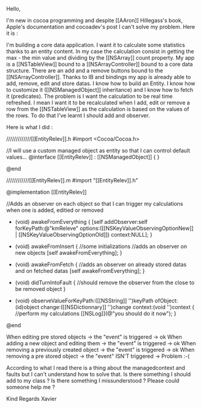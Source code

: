 Hello,

I'm new in cocoa programming and despite [[AAron]] Hillegass's book, Apple's documentation and cocoadev's post I can't solve my problem. Here it is : 

I'm building a core data application. I want it to calculate some statistics thanks to an entity content. In my case the calculation consist in getting the max - the min value and dividing by the [[NSArray]] count property. My app is a [[NSTableView]] bound to a [[NSArrayController]] bound to a core data structure. There are an add and a remove buttons bound to the [[NSArrayController]].
Thanks to IB and bindings my app is already able to add, remove, edit and store datas. I know how to build an Entity. I know how to customize it ([[NSManagedObject]] inheritance) and I know how to fetch it (predicates). The problem is I want the calculation to be real time refreshed. I mean I want it to be recalculated when I add, edit or remove a row from the [[NSTableView]] as the calculation is based on the values of the rows. To do that I've learnt I should add and observer. 

Here is what I did :

/////////////[[EntityRelev]].h
#import <Cocoa/Cocoa.h>

//I will use a custom managed object as entity so that I can control default values...
@interface [[EntityRelev]] : [[NSManagedObject]] {
}

@end

////////////[[EntityRelev]].m
#import "[[EntityRelev]].h"

@implementation [[EntityRelev]]

//Adds an observer on each object so that I can trigger my calculations when one is added, editied or removed
- (void) awakeFromEverything
{
  [self addObserver:self forKeyPath:@"kmReleve" options:([[NSKeyValueObservingOptionNew]] | [[NSKeyValueObservingOptionOld]]) context:NULL];
}

- (void) awakeFromInsert
{
  //some initializations
  //adds an observer on new objects
  [self awakeFromEverything];
}

- (void) awakeFromFetch
{
   //adds an observer on already stored datas and on fetched datas
   [self awakeFromEverything];
}

- (void) didTurnIntoFault
{
  //should remove the observer from the close to be removed object
}

- (void) observeValueForKeyPath:([[NSString]] '')keyPath ofObject:(id)object change:([[NSDictionnary]] '')change context:(void '')context
{
  //perform my calculations
  [[NSLog]](@"you should do it now");
}

@end


When editing pre stored objects -> the "event" is triggered -> ok
When adding a new object and editing them -> the "event" is triggered -> ok
When removing a previously created object -> the "event" is triggered -> ok
When removing a pre stored object -> the "event" ISN'T triggered -> Problem :-(

According to what I read there is a thing about the managedcontext and faults but I can't understand how to solve that. Is there something I should add to my class ? Is there something I missunderstood ?
Please could someone help me ?

Kind Regards
Xavier